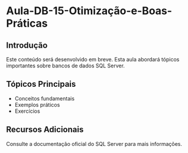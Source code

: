 # Aula-DB-15-Otimização-e-Boas-Práticas

## Introdução

Este conteúdo será desenvolvido em breve. Esta aula abordará tópicos importantes sobre bancos de dados SQL Server.

## Tópicos Principais

- Conceitos fundamentais
- Exemplos práticos
- Exercícios

## Recursos Adicionais

Consulte a documentação oficial do SQL Server para mais informações.
